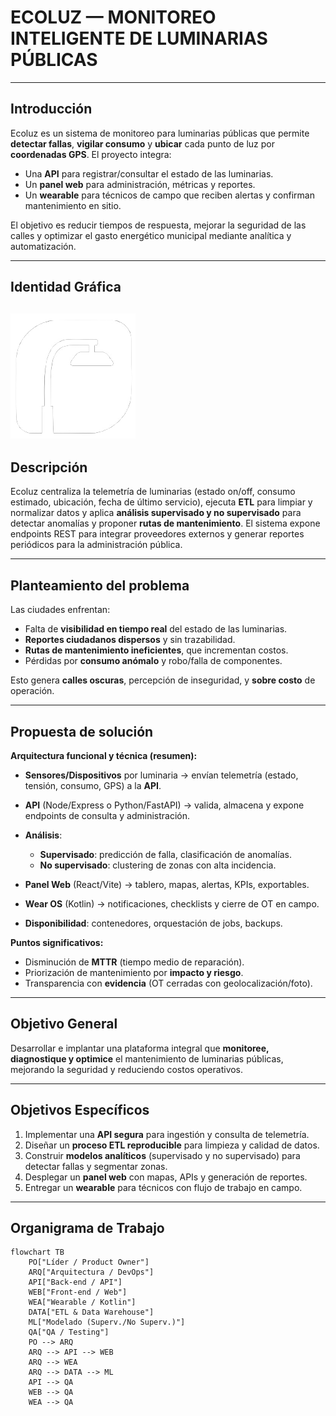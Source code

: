# ECOLUZ — MONITOREO INTELIGENTE DE LUMINARIAS PÚBLICAS

---

## Introducción
Ecoluz es un sistema de monitoreo para luminarias públicas que permite **detectar fallas**, **vigilar consumo** y **ubicar** cada punto de luz por **coordenadas GPS**. El proyecto integra:
- Una **API** para registrar/consultar el estado de las luminarias.
- Un **panel web** para administración, métricas y reportes.
- Un **wearable** para técnicos de campo que reciben alertas y confirman mantenimiento en sitio.

El objetivo es reducir tiempos de respuesta, mejorar la seguridad de las calles y optimizar el gasto energético municipal mediante analítica y automatización.

---

## Identidad Gráfica

![alt text](image.png)
---

## Descripción
Ecoluz centraliza la telemetría de luminarias (estado on/off, consumo estimado, ubicación, fecha de último servicio), ejecuta **ETL** para limpiar y normalizar datos y aplica **análisis supervisado y no supervisado** para detectar anomalías y proponer **rutas de mantenimiento**. El sistema expone endpoints REST para integrar proveedores externos y generar reportes periódicos para la administración pública.

---

## Planteamiento del problema
Las ciudades enfrentan:
- Falta de **visibilidad en tiempo real** del estado de las luminarias.
- **Reportes ciudadanos dispersos** y sin trazabilidad.
- **Rutas de mantenimiento ineficientes**, que incrementan costos.
- Pérdidas por **consumo anómalo** y robo/falla de componentes.

Esto genera **calles oscuras**, percepción de inseguridad, y **sobre costo** de operación.

---

## Propuesta de solución
**Arquitectura funcional y técnica (resumen):**
- **Sensores/Dispositivos** por luminaria → envían telemetría (estado, tensión, consumo, GPS) a la **API**.
- **API** (Node/Express o Python/FastAPI) → valida, almacena y expone endpoints de consulta y administración.

- **Análisis**:
  - **Supervisado**: predicción de falla, clasificación de anomalías.
  - **No supervisado**: clustering de zonas con alta incidencia.
- **Panel Web** (React/Vite) → tablero, mapas, alertas, KPIs, exportables.
- **Wear OS** (Kotlin) → notificaciones, checklists y cierre de OT en campo.
- **Disponibilidad**: contenedores, orquestación de jobs, backups.

**Puntos significativos:**
- Disminución de **MTTR** (tiempo medio de reparación).
- Priorización de mantenimiento por **impacto y riesgo**.
- Transparencia con **evidencia** (OT cerradas con geolocalización/foto).

---

## Objetivo General
Desarrollar e implantar una plataforma integral que **monitoree, diagnostique y optimice** el mantenimiento de luminarias públicas, mejorando la seguridad y reduciendo costos operativos.

---

## Objetivos Específicos
1. Implementar una **API segura** para ingestión y consulta de telemetría.
2. Diseñar un **proceso ETL reproducible** para limpieza y calidad de datos.
3. Construir **modelos analíticos** (supervisado y no supervisado) para detectar fallas y segmentar zonas.
4. Desplegar un **panel web** con mapas, APIs y generación de reportes.
5. Entregar un **wearable** para técnicos con flujo de trabajo en campo.


---

## Organigrama de Trabajo
```mermaid
flowchart TB
    PO["Líder / Product Owner"]
    ARQ["Arquitectura / DevOps"]
    API["Back-end / API"]
    WEB["Front-end / Web"]
    WEA["Wearable / Kotlin"]
    DATA["ETL & Data Warehouse"]
    ML["Modelado (Superv./No Superv.)"]
    QA["QA / Testing"]
    PO --> ARQ
    ARQ --> API --> WEB
    ARQ --> WEA
    ARQ --> DATA --> ML
    API --> QA
    WEB --> QA
    WEA --> QA

